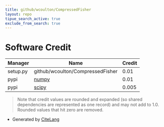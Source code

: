 ```yaml
---
title: github/wcoulton/CompressedFisher
layout: repo
tipue_search_active: true
exclude_from_search: true
---
```

# Software Credit

|Manager|Name|Credit|
|-------|----|------|
|setup.py|github/wcoulton/CompressedFisher|0.01|
|pypi|[numpy](https://www.numpy.org)|0.01|
|pypi|[scipy](https://www.scipy.org)|0.005|


> Note that credit values are rounded and expanded (so shared dependencies are represented as one record) and may not add to 1.0. Rounded values that hit zero are removed.


- Generated by [CiteLang](https://github.com/vsoch/citelang)
